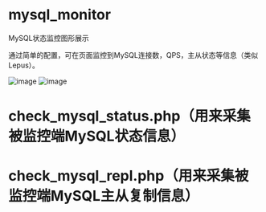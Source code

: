 # mysql_monitor
MySQL状态监控图形展示

通过简单的配置，可在页面监控到MySQL连接数，QPS，主从状态等信息（类似Lepus）。

![image](https://raw.githubusercontent.com/hcymysql/mysql_monitor/master/%E7%8A%B6%E6%80%81%E4%BF%A1%E6%81%AF.png)
![image](https://raw.githubusercontent.com/hcymysql/mysql_monitor/master/%E4%B8%BB%E4%BB%8E%E5%A4%8D%E5%88%B6.png)

# check_mysql_status.php（用来采集被监控端MySQL状态信息）
# check_mysql_repl.php（用来采集被监控端MySQL主从复制信息）
